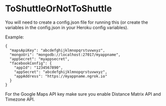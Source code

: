 # ToShuttleOrNotToShuttle

You will need to create a config.json file for running this (or create the variables in the config.json in your Heroku config variables).

Example:

```
{
  "mapsApiKey": "abcdefghijklmnopqrstuvwxyz",
  "mongoUri": "mongodb://localhost:27017/myappname",
  "appSecret": "myappsecret",
  "facebookConfig": {
    "appId": "1234567890",
    "appSecret": "abcdefghijklmnopqrstuvwxyz",
    "appAddress": "https://myappname.ngrok.io"
  }
}
```

For the Google Maps API key make sure you enable Distance Matrix API and Timezone API.
